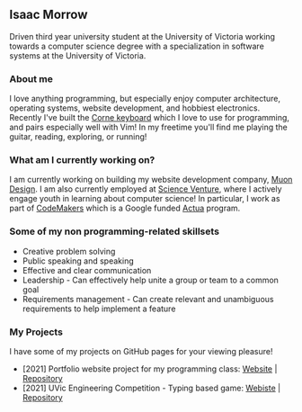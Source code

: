 ## Isaac Morrow
Driven third year university student at the University of Victoria working towards a computer science degree with a specialization in software systems at the University of Victoria.

### About me
I love anything programming, but especially enjoy computer architecture, operating systems, website development, and hobbiest electronics. Recently I've built the [Corne keyboard](https://github.com/foostan/crkbd) which I love to use for programming, and pairs especially well with Vim! In my freetime you'll find me playing the guitar, reading, exploring, or running!

### What am I currently working on?
I am currently working on building my website development company, [Muon Design](https://muon.design). I am also currently employed at [Science Venture](https://www.scienceventure.ca/), where I actively engage youth in learning about computer science! In particular, I work as part of [CodeMakers](https://www.cbc.ca/news/science/google-announces-project-to-get-canadian-kids-coding-1.2785348) which is a Google funded [Actua](https://actua.ca/) program.

### Some of my non programming-related skillsets
- Creative problem solving
- Public speaking and speaking
- Effective and clear communication
- Leadership - Can effectively help unite a group or team to a common goal
- Requirements management - Can create relevant and unambiguous requirements to help implement a feature

### My Projects
I have some of my projects on GitHub pages for your viewing pleasure!
- [2021] Portfolio website project for my programming class: [Website](https://toranian.github.io/portfolio-project/) | [Repository](https://github.com/Toranian/word-duels)
- [2021] UVic Engineering Competition - Typing based game: [Webiste](https://toranian.github.io/word-duels/) | [Repository](https://github.com/Toranian/portfolio-project)

